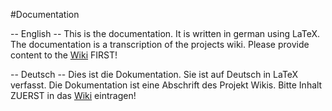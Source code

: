 #Documentation

-- English --
This is the documentation. It is written in german using LaTeX.
The documentation is a transcription of the projects wiki.
Please provide content to the [Wiki](https://github.com/SECH-Tag-EEXCESS-Browser/SeCH/wiki) FIRST!

-- Deutsch --
Dies ist die Dokumentation. Sie ist auf Deutsch in LaTeX verfasst.
Die Dokumentation ist eine Abschrift des Projekt Wikis.
Bitte Inhalt ZUERST in das [Wiki](https://github.com/SECH-Tag-EEXCESS-Browser/SeCH/wiki) eintragen!
